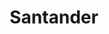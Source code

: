 ---
title: Santander
menu:
  main:
    parent: departamentos
type: departamentos
layout: single
image: /images/regiones/departamentos/santander.jpg
bgImage: /images/regiones/departamentos/banner-narino.png
especies_registradas: 10317
especies_continentales: 9990
especies_marinas: 284
observaciones_continentales: 626363
observaciones_marinos: 14242
---